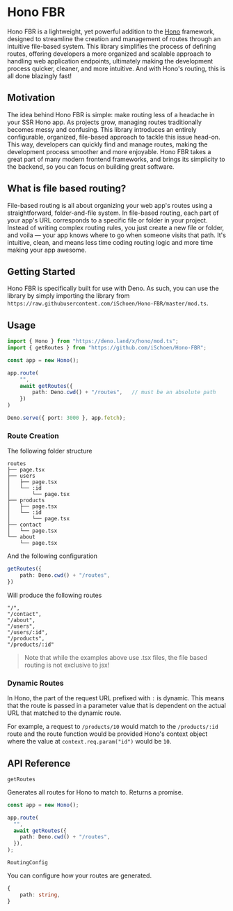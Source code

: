 # Hono FBR

Hono FBR is a lightweight, yet powerful addition to the [Hono](hono.dev) framework, designed to streamline
the creation and management of routes through an intuitive file-based system. This library simplifies
the process of defining routes, offering developers a more organized and scalable approach to
handling web application endpoints, ultimately making the development process quicker, cleaner,
and more intuitive. And with Hono's routing, this is all done blazingly fast!

## Motivation

The idea behind Hono FBR is simple: make routing less of a headache in your SSR Hono app. As projects
grow, managing routes traditionally becomes messy and confusing. This library introduces an
entirely configurable, organized, file-based approach to tackle this issue head-on. This way,
developers can quickly find and manage routes, making the development process smoother and more
enjoyable. Hono FBR takes a great part of many modern frontend frameworks, and brings its simplicity
to the backend, so you can focus on building great software.

## What is file based routing?

File-based routing is all about organizing your web app's routes using a straightforward,
folder-and-file system. In file-based routing, each part of your app's URL corresponds to a specific file
or folder in your project. Instead of writing complex routing rules, you just create a new file or
folder, and voila — your app knows where to go when someone visits that path. It's intuitive, clean,
and means less time coding routing logic and more time making your app awesome.

## Getting Started

Hono FBR is specifically built for use with Deno. As such, you can use the library by simply importing
the library from `https://raw.githubusercontent.com/iSchoen/Hono-FBR/master/mod.ts`.

## Usage

```typescript
import { Hono } from "https://deno.land/x/hono/mod.ts";
import { getRoutes } from "https://github.com/iSchoen/Hono-FBR";

const app = new Hono();

app.route(
    "",
    await getRoutes({
        path: Deno.cwd() + "/routes",   // must be an absolute path
    })
)

Deno.serve({ port: 3000 }, app.fetch);
```

### Route Creation

The following folder structure

```
routes
├── page.tsx
├── users
│   ├── page.tsx
│   └── :id
│       └── page.tsx
├── products
│   ├── page.tsx
│   └── :id
│       └── page.tsx
├── contact
│   └── page.tsx
└── about
    └── page.tsx
```

And the following configuration

```typescript
getRoutes({
    path: Deno.cwd() + "/routes",
})
```

Will produce the following routes

```
"/",
"/contact",
"/about",
"/users",
"/users/:id",
"/products",
"/products/:id"
```

> Note that while the examples above use .tsx files, the file based routing is not
> exclusive to jsx!

### Dynamic Routes

In Hono, the part of the request URL prefixed with `:` is dynamic. This means that
the route is passed in a parameter value that is dependent on the actual URL that
matched to the dynamic route.

For example, a request to `/products/10` would match to the `/products/:id` route
and the route function would be provided Hono's context object where the value
at `context.req.param("id")` would be `10`.

## API Reference

`getRoutes`

Generates all routes for Hono to match to. Returns a promise.

```typescript
const app = new Hono();

app.route(
  "",
  await getRoutes({
    path: Deno.cwd() + "/routes",
  }),
);
```

`RoutingConfig`

You can configure how your routes are generated.

```typescript
{
    path: string,
}
```
